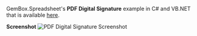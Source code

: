 GemBox.Spreadsheet's **PDF Digital Signature** example in C# and VB.NET that is available [here](https://www.gemboxsoftware.com/spreadsheet/examples/pdf-digital-signature/703).

**Screenshot**
![PDF Digital Signature Screenshot](https://www.gemboxsoftware.com/Spreadsheet/Examples/Content/Protection/PDFDigitalSignature/PdfDigitalSignature.png)